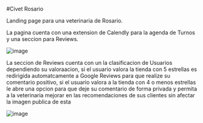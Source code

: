 #Civet Rosario

Landing page para una veterinaria de Rosario.

La pagina cuenta con una extension de Calendly para la agenda de Turnos
y una seccion para Reviews.

![image](https://github.com/santipdmonte/CIVetRosario-LandingPage-Tailwind/assets/102166963/c459ed23-1a4d-4ef5-91e2-f5d2cf58deea)

La seccion de Reviews cuenta con un la clasificacion de Usuarios dependiendo su valoraacion,
si el usuario valora la tienda con 5 estrellas es redirigida automatcamente a Google Reviews para que realize su comentario positivo,
si el usuario valora a la tienda con 4 o menos estrellas le abre una opcion para que deje su comentario de forma privada y 
permita a la veterinaria mejorar en las recomendaciones de sus clientes sin afectar la imagen publica de esta

![image](https://github.com/santipdmonte/CIVetRosario-LandingPage-Tailwind/assets/102166963/91994f08-7ade-408a-9f56-11fac9468ffe)

